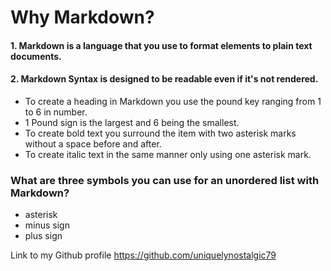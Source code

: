 
# Why Markdown? #

#### 1. Markdown is a language that you use to format elements to plain text documents. ####

#### 2. Markdown Syntax is designed to be readable even if it's not rendered. ####

 - To create a heading in Markdown  you use the pound key ranging from 1 to 6 in number. 
 - 1 Pound sign is the largest and 6 being the smallest.
 - To create bold text you surround the item with two asterisk marks without a space before and after.
 - To create italic text in the same manner only using one asterisk mark.

 ### What are three symbols you can use for an unordered list with Markdown? ###
 
  - asterisk
  - minus sign
  - plus sign


Link to my Github profile https://github.com/uniquelynostalgic79
